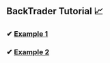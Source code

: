 ## BackTrader Tutorial 📈

### ✔ [Example 1](files/Example1/main.py)

### ✔ [Example 2](files/Example2/main.py)

